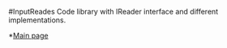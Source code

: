 #InputReades
Code library with IReader interface and different implementations.

*[Main page](https://github.com/PavloPustelnyk/Epam.Trainings)

